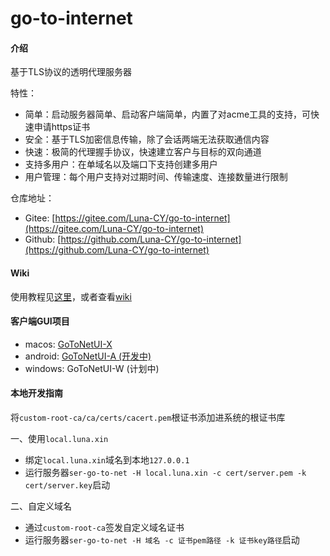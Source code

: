 # go-to-internet

#### 介绍
基于TLS协议的透明代理服务器

特性：

- 简单：启动服务器简单、启动客户端简单，内置了对acme工具的支持，可快速申请https证书
- 安全：基于TLS加密信息传输，除了会话两端无法获取通信内容
- 快速：极简的代理握手协议，快速建立客户与目标的双向通道
- 支持多用户：在单域名以及端口下支持创建多用户
- 用户管理：每个用户支持对过期时间、传输速度、连接数量进行限制

仓库地址：

- Gitee: [https://gitee.com/Luna-CY/go-to-internet](https://gitee.com/Luna-CY/go-to-internet)
- Github: [https://github.com/Luna-CY/go-to-internet](https://github.com/Luna-CY/go-to-internet)

#### Wiki

使用教程见[这里](https://blog.luna.xin/article/29.html)，或者查看[wiki](https://github.com/Luna-CY/go-to-internet/wiki)

#### 客户端GUI项目

- macos: [GoToNetUI-X](https://github.com/Luna-CY/GoToNetUI-X)
- android: [GoToNetUI-A (开发中)](https://github.com/Luna-CY/GoToNetUI-A)
- windows: GoToNetUI-W (计划中)

#### 本地开发指南
将`custom-root-ca/ca/certs/cacert.pem`根证书添加进系统的根证书库

一、使用`local.luna.xin`

- 绑定`local.luna.xin`域名到本地`127.0.0.1`
- 运行服务器`ser-go-to-net -H local.luna.xin -c cert/server.pem -k cert/server.key`启动

二、自定义域名
- 通过`custom-root-ca`签发自定义域名证书
- 运行服务器`ser-go-to-net -H 域名 -c 证书pem路径 -k 证书key路径`启动
